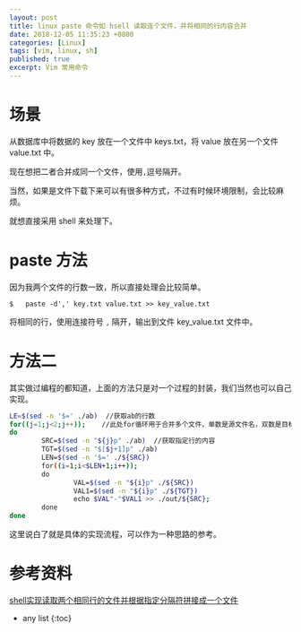 ```yaml
---
layout: post
title: linux paste 命令如 hsell 读取连个文件，并将相同的行内容合并
date: 2018-12-05 11:35:23 +0800
categories: [Linux]
tags: [vim, linux, sh]
published: true
excerpt: Vim 常用命令
---
```


# 场景

从数据库中将数据的 key 放在一个文件中 keys.txt，将 value 放在另一个文件 value.txt 中。

现在想把二者合并成同一个文件，使用`,`逗号隔开。

当然，如果是文件下载下来可以有很多种方式，不过有时候环境限制，会比较麻烦。

就想直接采用 shell 来处理下。

# paste 方法

因为我两个文件的行数一致，所以直接处理会比较简单。

```
$   paste -d',' key.txt value.txt >> key_value.txt
```

将相同的行，使用连接符号 `,` 隔开，输出到文件 key_value.txt 文件中。

# 方法二

其实做过编程的都知道，上面的方法只是对一个过程的封装，我们当然也可以自己实现。

```sh
LE=$(sed -n '$=' ./ab)  //获取ab的行数
for((j=1;j<2;j++));    //此处for循环用于合并多个文件，单数是源文件名，双数是目标文件名
do
        SRC=$(sed -n "${j}p" ./ab)  //获取指定行的内容
        TGT=$(sed -n "$[$j+1]p" ./ab)
        LEN=$(sed -n '$=' ./${SRC})
        for((i=1;i<$LEN+1;i++));
        do
                VAL=$(sed -n "${i}p" ./${SRC})
                VAL1=$(sed -n "${i}p" ./${TGT})
                echo $VAL"-"$VAL1 >> ./out/${SRC};
        done
done
```

这里说白了就是具体的实现流程，可以作为一种思路的参考。

# 参考资料

[shell实现读取两个相同行的文件并根据指定分隔符拼接成一个文件](https://blog.csdn.net/qq_35001776/article/details/82792069)

* any list
{:toc}